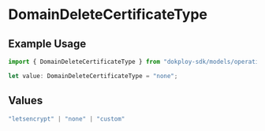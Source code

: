 # DomainDeleteCertificateType

## Example Usage

```typescript
import { DomainDeleteCertificateType } from "dokploy-sdk/models/operations";

let value: DomainDeleteCertificateType = "none";
```

## Values

```typescript
"letsencrypt" | "none" | "custom"
```